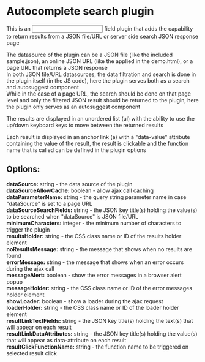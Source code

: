 # Autocomplete search plugin
This is an <input> field plugin that adds the capability to return results from a JSON file/URL or server side search JSON response page

The datasource of the plugin can be a JSON file (like the included sample.json), an online JSON URL (like the applied in the demo.html), or a page URL that returns a JSON response  
In both JSON file/URL datasources, the data filtration and search is done in the plugin itself (in the JS code), here the plugin serves both as a search and autosuggest component  
While in the case of a page URL, the search should be done on that page level and only the filtered JSON result should be returned to the plugin, here the plugin only serves as an autosuggest component

The results are displayed in an unordered list (ul) with the ability to use the up/down keyboard keys to move between the returned results

Each result is displayed in an anchor link (a) with a "data-value" attribute containing the value of the result, the result is clickable and the function name that is called can be defined in the plugin options



Options:
---------
**dataSource:** string - the data source of the plugin  
**dataSourceAllowCache:** boolean - allow ajax call caching  
**dataParameterName:** string - the query string parameter name in case "dataSource" is set to a page URL  
**dataSourceSearchFields:** string - the JSON key title(s) holding the value(s) to be searched when "dataSource" is JSON file/URL  
**minimumCharacters:** integer - the minimum number of characters to trigger the plugin  
**resultsHolder:** string - the CSS class name or ID of the results holder element  
**noResultsMessage:** string - the message that shows when no results are found  
**errorMessage:** string - the message that shows when an error occurs during the ajax call  
**messageAlert:** boolean - show the error messages in a browser alert popup  
**messageHolder:** string - the CSS class name or ID of the error messages holder element  
**showLoader:** boolean - show a loader during the ajax request  
**loaderHolder:** string - the CSS class name or ID of the loader holder element  
**resultLinkTextFields:** string - the JSON key title(s) holding the text(s) that will appear on each result  
**resultLinkDataAttributes:** string - the JSON key title(s) holding the value(s) that will appear as data-attribute on each result  
**resultClickFunctionName:** string - the function name to be triggered on selected result click
